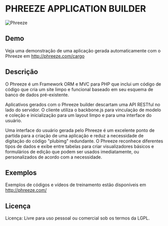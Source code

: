 
# PHREEZE APPLICATION BUILDER

![Phreeze](https://user-images.githubusercontent.com/36008397/97495875-f1332c80-1946-11eb-90ed-f85c0ec1d635.png)

## Demo

Veja uma demonstração de uma aplicação gerada automaticamente com o Phreeze em http://phreeze.com/cargo

## Descrição

O Phreeze é um Framework ORM e MVC para PHP que inclui um código de código que cria um site limpo e funcional baseado em seu esquema de banco de dados pré-existente.

Aplicativos gerados com o Phreeze builder descartam uma API RESTful no lado do servidor. O cliente utiliza o backbone.js para vinculação de modelo e coleção e inicialização para um layout limpo e para uma interface do usuário.

Uma interface do usuário gerada pelo Phreeze é um excelente ponto de partida para a criação de uma aplicação e reduz a necessidade de digitação do código "plubimg" redundante. O Phreeze reconhece diferentes tipos de dados e exibe entre tabelas para criar visualizadores básicos e formulários de edição que podem ser usados ​​imediatamente, ou personalizados de acordo com a necessidade.

## Exemplos

Exemplos de códigos e vídeos de treinamento estão disponíveis em http://phreeze.com/

## Licença

Licença: Livre para uso pessoal ou comercial sob os termos da LGPL.
